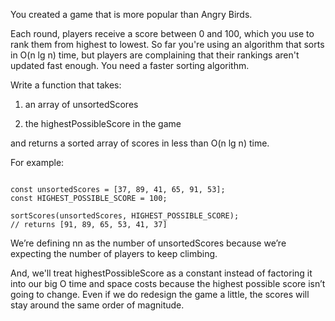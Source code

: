 You created a game that is more popular than Angry Birds.

Each round, players receive a score between 0 and 100, which you use to rank them from highest to lowest. So far you're using an algorithm that sorts in O(n lg n) time, but players are complaining that their rankings aren't updated fast enough. You need a faster sorting algorithm.

Write a function that takes:

1. an array of unsortedScores

2. the highestPossibleScore in the game

and returns a sorted array of scores in less than O(n lg n) time.

For example:
```

const unsortedScores = [37, 89, 41, 65, 91, 53];
const HIGHEST_POSSIBLE_SCORE = 100;

sortScores(unsortedScores, HIGHEST_POSSIBLE_SCORE);
// returns [91, 89, 65, 53, 41, 37]

```
We’re defining nn as the number of unsortedScores because we’re expecting the number of players to keep climbing.

And, we'll treat highestPossibleScore as a constant instead of factoring it into our big O time and space costs because the highest possible score isn’t going to change. Even if we do redesign the game a little, the scores will stay around the same order of magnitude.